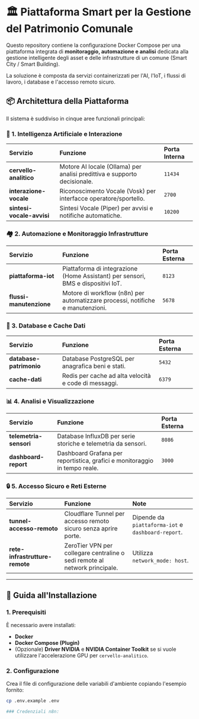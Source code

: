 # 🏛️ Piattaforma Smart per la Gestione del Patrimonio Comunale

Questo repository contiene la configurazione Docker Compose per una piattaforma integrata di **monitoraggio, automazione e analisi** dedicata alla gestione intelligente degli asset e delle infrastrutture di un comune (Smart City / Smart Building).

La soluzione è composta da servizi containerizzati per l'AI, l'IoT, i flussi di lavoro, i database e l'accesso remoto sicuro.

## 📦 Architettura della Piattaforma

Il sistema è suddiviso in cinque aree funzionali principali:

### 🧠 1. Intelligenza Artificiale e Interazione

| Servizio | Funzione | Porta Interna |
| :--- | :--- | :--- |
| **cervello-analitico** | Motore AI locale (Ollama) per analisi predittiva e supporto decisionale. | `11434` |
| **interazione-vocale** | Riconoscimento Vocale (Vosk) per interfacce operatore/sportello. | `2700` |
| **sintesi-vocale-avvisi** | Sintesi Vocale (Piper) per avvisi e notifiche automatiche. | `10200` |

### 🏘️ 2. Automazione e Monitoraggio Infrastrutture

| Servizio | Funzione | Porta Esterna |
| :--- | :--- | :--- |
| **piattaforma-iot** | Piattaforma di integrazione (Home Assistant) per sensori, BMS e dispositivi IoT. | `8123` |
| **flussi-manutenzione** | Motore di workflow (n8n) per automatizzare processi, notifiche e manutenzioni. | `5678` |

### 💾 3. Database e Cache Dati

| Servizio | Funzione | Porta Esterna |
| :--- | :--- | :--- |
| **database-patrimonio** | Database PostgreSQL per anagrafica beni e stati. | `5432` |
| **cache-dati** | Redis per cache ad alta velocità e code di messaggi. | `6379` |

### 📊 4. Analisi e Visualizzazione

| Servizio | Funzione | Porta Esterna |
| :--- | :--- | :--- |
| **telemetria-sensori** | Database InfluxDB per serie storiche e telemetria da sensori. | `8086` |
| **dashboard-report** | Dashboard Grafana per reportistica, grafici e monitoraggio in tempo reale. | `3000` |

### 🔒 5. Accesso Sicuro e Reti Esterne

| Servizio | Funzione | Note |
| :--- | :--- | :--- |
| **tunnel-accesso-remoto** | Cloudflare Tunnel per accesso remoto sicuro senza aprire porte. | Dipende da `piattaforma-iot` e `dashboard-report`. |
| **rete-infrastrutture-remote** | ZeroTier VPN per collegare centraline o sedi remote al network principale. | Utilizza `network_mode: host`. |

---

## 🚀 Guida all'Installazione

### 1. Prerequisiti

È necessario avere installati:

* **Docker**
* **Docker Compose (Plugin)**
* (Opzionale) **Driver NVIDIA** e **NVIDIA Container Toolkit** se si vuole utilizzare l'accelerazione GPU per `cervello-analitico`.

### 2. Configurazione

Crea il file di configurazione delle variabili d'ambiente copiando l'esempio fornito:

```bash
cp .env.example .env

### Credenziali n8n:
